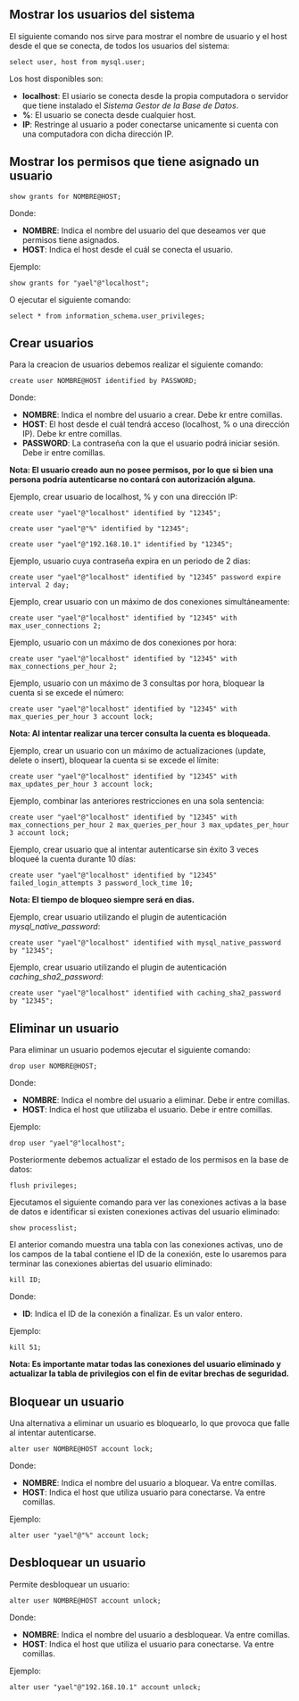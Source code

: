 ## Mostrar los usuarios del sistema

El siguiente comando nos sirve para mostrar el nombre de usuario y el host desde el que se conecta, de todos los usuarios del sistema:

```
select user, host from mysql.user;
```

Los host disponibles son:

- **localhost**: El usiario se conecta desde la propia computadora o servidor que tiene instalado el *Sistema Gestor de la Base de Datos*.
- **%**: El usuario se conecta desde cualquier host.
- **IP**: Restringe al usuario a poder conectarse unicamente si cuenta con una computadora con dicha dirección IP.
## Mostrar los permisos que tiene asignado un usuario

```
show grants for NOMBRE@HOST;
```

Donde:

- **NOMBRE**: Indica el nombre del usuario del que deseamos ver que permisos tiene asignados.
- **HOST**: Indica el host desde el cuál se conecta el usuario.

Ejemplo:

```
show grants for "yael"@"localhost";
```

O ejecutar el siguiente comando:

```
select * from information_schema.user_privileges;
```
## Crear usuarios

Para la creacion de usuarios debemos realizar el siguiente comando:

```
create user NOMBRE@HOST identified by PASSWORD;
```

Donde:

- **NOMBRE**: Indica el nombre del usuario a crear. Debe kr entre comillas.
- **HOST**: El host desde el cuál tendrá acceso (localhost, % o una dirección IP). Debe kr entre comillas.
- **PASSWORD**: La contraseña con la que el usuario podrá iniciar sesión. Debe ir entre comillas.

**Nota: El usuario creado aun no posee permisos, por lo que si bien una persona podría autenticarse no contará con autorización alguna.**

Ejemplo, crear usuario de localhost, % y con una dirección IP:

```
create user "yael"@"localhost" identified by "12345";

create user "yael"@"%" identified by "12345";

create user "yael"@"192.168.10.1" identified by "12345";
```

Ejemplo, usuario cuya contraseña expira en un periodo de 2 dias:

```
create user "yael"@"localhost" identified by "12345" password expire interval 2 day;
```

Ejemplo, crear usuario con un máximo de dos conexiones simultáneamente:

```
create user "yael"@"localhost" identified by "12345" with max_user_connections 2;
```

Ejemplo, usuario con un máximo de dos conexiones por hora:

```
create user "yael"@"localhost" identified by "12345" with max_connections_per_hour 2;
```

Ejemplo, usuario con un máximo de 3 consultas por hora, bloquear la cuenta si se excede el número:

```
create user "yael"@"localhost" identified by "12345" with max_queries_per_hour 3 account lock;
```

**Nota: Al intentar realizar una tercer consulta la cuenta es bloqueada.**

Ejemplo, crear un usuario con un máximo de actualizaciones (update, delete o insert), bloquear la cuenta si se excede el límite:

```
create user "yael"@"localhost" identified by "12345" with max_updates_per_hour 3 account lock;
```

Ejemplo, combinar las anteriores restricciones en una sola sentencia:

```
create user "yael"@"localhost" identified by "12345" with max_connections_per_hour 2 max_queries_per_hour 3 max_updates_per_hour 3 account lock;
```

Ejemplo, crear usuario que al intentar autenticarse sin éxito 3 veces bloqueé la cuenta durante 10 días:

```
create user "yael"@"localhost" identified by "12345" failed_login_attempts 3 password_lock_time 10;
```

**Nota: El tiempo de bloqueo siempre será en dias.**

Ejemplo, crear usuario utilizando el plugin de autenticación *mysql_native_password*:

```
create user "yael"@"localhost" identified with mysql_native_password by "12345";
```

Ejemplo, crear usuario utilizando el plugin de autenticación *caching_sha2_password*:

```
create user "yael"@"localhost" identified with caching_sha2_password by "12345";
```
## Eliminar un usuario

Para eliminar un usuario podemos ejecutar el siguiente comando:

```
drop user NOMBRE@HOST;
```

Donde:

- **NOMBRE**: Indica el nombre del usuario a eliminar. Debe ir entre comillas.
- **HOST**: Indica el host que utilizaba el usuario. Debe ir entre comillas.

Ejemplo:

```
drop user "yael"@"localhost";
```

Posteriormente debemos actualizar el estado de los permisos en la base de datos:

```
flush privileges;
```

Ejecutamos el siguiente comando para ver las conexiones activas a la base de datos e identificar si existen conexiones activas del usuario eliminado:

```
show processlist;
```

El anterior comando muestra una tabla con las conexiones activas, uno de los campos de la tabal contiene el ID de la conexión, este lo usaremos para terminar las conexiones abiertas del usuario eliminado:

```
kill ID;
```

Donde:

- **ID**: Indica el ID de la conexión a finalizar. Es un valor entero.

Ejemplo:

```
kill 51;
```

**Nota: Es importante matar todas las conexiones del usuario eliminado y actualizar la tabla de privilegios con el fin de evitar brechas de seguridad.**
## Bloquear un usuario

Una alternativa a eliminar un usuario es bloquearlo, lo que provoca que falle al intentar autenticarse.

```
alter user NOMBRE@HOST account lock;
```

Donde:

- **NOMBRE**: Indica el nombre del usuario a bloquear. Va entre comillas.
- **HOST**: Indica el host que utiliza usuario para conectarse. Va entre comillas.

Ejemplo:

```
alter user "yael"@"%" account lock;
```
## Desbloquear un usuario

Permite desbloquear un usuario:

```
alter user NOMBRE@HOST account unlock;
```

Donde:

- **NOMBRE**: Indica el nombre del usuario a desbloquear. Va entre comillas.
- **HOST**: Indica el host que utiliza el usuario para conectarse. Va entre comillas.

Ejemplo:

```
alter user "yael"@"192.168.10.1" account unlock;
```